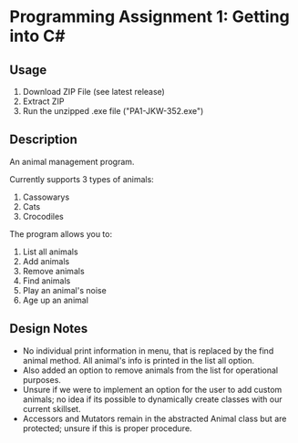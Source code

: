 # Programming Assignment 1: Getting into C#


## Usage

1. Download ZIP File (see latest release)
2. Extract ZIP
3. Run the unzipped .exe file ("PA1-JKW-352.exe")



## Description
An animal management program.

Currently supports 3 types of animals:

1. Cassowarys
2. Cats
3. Crocodiles


The program allows you to:

1. List all animals
2. Add animals
3. Remove animals
4. Find animals
5. Play an animal's noise
6. Age up an animal



## Design Notes
- No individual print information in menu, that is replaced by the find animal method. All animal's info is printed in the list all option.
- Also added an option to remove animals from the list for operational purposes.
- Unsure if we were to implement an option for the user to add custom animals; no idea if its possible to dynamically create classes with our current skillset.
- Accessors and Mutators remain in the abstracted Animal class but are protected; unsure if this is proper procedure.
